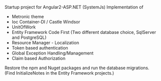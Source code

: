 Startup project for Angular2-ASP.NET (SystemJs)
Implementation of
- Metronic theme
- Ioc Container-DI / Castle Windsor
- UnitOfWork
- Entity Framework Code First (Two different database choice, SqlServer and PostgreSQL)
- Resource Manager - Localization
- Token based authentication
- Global Exception Handling/Management
- Claim based Authorization

Restore the npm and Nuget packages and run the database migrations. (Find InitializeNotes in the Entity Framework projects.)
